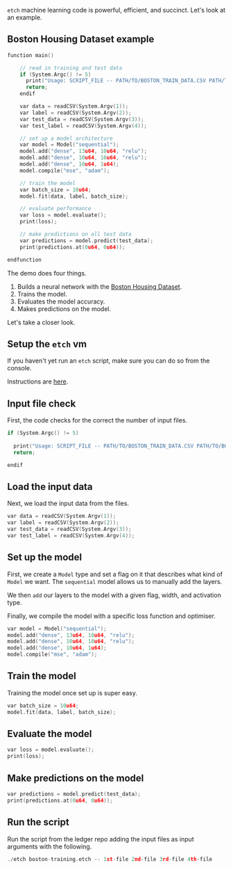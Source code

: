 `etch` machine learning code is powerful, efficient, and succinct. Let's look at an example.

## Boston Housing Dataset example

``` c++
function main()

    // read in training and test data
    if (System.Argc() != 5)
      print("Usage: SCRIPT_FILE -- PATH/TO/BOSTON_TRAIN_DATA.CSV PATH/TO/BOSTON_TRAIN_LABELS.CSV PATH/TO/BOSTON_TEST_DATA.CSV PATH/TO/BOSTON_TEST_LABELS.CSV ");
      return;
    endif

    var data = readCSV(System.Argv(1));
    var label = readCSV(System.Argv(2));
    var test_data = readCSV(System.Argv(3));
    var test_label = readCSV(System.Argv(4));

    // set up a model architecture
    var model = Model("sequential");
    model.add("dense", 13u64, 10u64, "relu");
    model.add("dense", 10u64, 10u64, "relu");
    model.add("dense", 10u64, 1u64);
    model.compile("mse", "adam");

    // train the model
    var batch_size = 10u64;
    model.fit(data, label, batch_size);

    // evaluate performance
    var loss = model.evaluate();
    print(loss);

    // make predictions on all test data
    var predictions = model.predict(test_data);
    print(predictions.at(0u64, 0u64));

endfunction
```

The demo does four things.

1. Builds a neural network with the <a href="https://www.cs.toronto.edu/~delve/data/boston/bostonDetail.html" target=_blank>Boston Housing Dataset</a>.
2. Trains the model.
3. Evaluates the model accuracy.
4. Makes predictions on the model.

Let's take a closer look.



## Setup the `etch` vm

If you haven't yet run an `etch` script, make sure you can do so from the console. 

Instructions are <a href="../getstarted/" target=_blank>here</a>.



## Input file check

First, the code checks for the correct the number of input files.

``` c++
if (System.Argc() != 5)
  
  print("Usage: SCRIPT_FILE -- PATH/TO/BOSTON_TRAIN_DATA.CSV PATH/TO/BOSTON_TRAIN_LABELS.CSV PATH/TO/BOSTON_TEST_DATA.CSV PATH/TO/BOSTON_TEST_LABELS.CSV ");
  return;

endif
```


## Load the input data

Next, we load the input data from the files.

``` c++
var data = readCSV(System.Argv(1));
var label = readCSV(System.Argv(2));
var test_data = readCSV(System.Argv(3));
var test_label = readCSV(System.Argv(4));
```


## Set up the model

First, we create a `Model` type and set a flag on it that describes what kind of `Model` we want. The `sequential` model allows us to manually add the layers.

We then `add` our layers to the model with a given flag, width, and activation type.

Finally, we compile the model with a specific loss function and optimiser.

``` c++
var model = Model("sequential");
model.add("dense", 13u64, 10u64, "relu");
model.add("dense", 10u64, 10u64, "relu");
model.add("dense", 10u64, 1u64);
model.compile("mse", "adam");
```


## Train the model

Training the model once set up is super easy.

``` c++
var batch_size = 10u64;
model.fit(data, label, batch_size);
```

## Evaluate the model

``` c++
var loss = model.evaluate();
print(loss);
```


## Make predictions on the model

``` c++
var predictions = model.predict(test_data);
print(predictions.at(0u64, 0u64));
```




## Run the script

Run the script from the ledger repo adding the input files as input arguments with the following.

``` c++
./etch boston-training.etch -- 1st-file 2nd-file 3rd-file 4th-file
```


<br />
